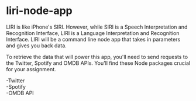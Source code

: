 # liri-node-app
LIRI is like iPhone's SIRI. However, while SIRI is a Speech Interpretation and Recognition Interface, LIRI is a Language Interpretation and Recognition Interface. LIRI will be a command line node app that takes in parameters and gives you back data.

To retrieve the data that will power this app, you'll need to send requests to the Twitter, Spotify and OMDB APIs. You'll find these Node packages crucial for your assignment.   

-Twitter <br>
-Spotify <br>
-OMDB API
